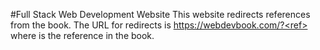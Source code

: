 #Full Stack Web Development Website
This website redirects references from the book.
The URL for redirects is https://webdevbook.com/?<ref>
where <ref> is the reference in the book.